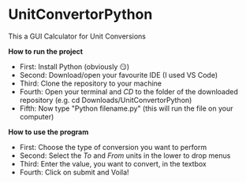 # UnitConvertorPython
This a GUI Calculator for Unit Conversions

**How to run the project**
- First: Install Python (obviously 😏)
- Second: Download/open your favourite IDE (I used VS Code)
- Third: Clone the repository to your machine
- Fourth: Open your terminal and *CD* to the folder of the downloaded repository (e.g. cd Downloads/UnitConvertorPython)
- Fifth: Now type "Python filename.py" (this will run the file on your computer)

**How to use the program**
- First: Choose the type of conversion you want to perform
- Second: Select the *To* and *From* units in the lower to drop menus
- Third: Enter the value, you want to convert, in the textbox
- Fourth: Click on submit and Voila!
